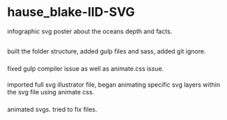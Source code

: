 # hause_blake-IID-SVG
infographic svg poster about the oceans depth and facts. 
##
built the folder structure, added gulp files and sass, added git ignore.
###
fixed gulp compiler issue as well as animate.css issue. 
####
imported full svg illustrator file, began animating specific svg layers within the svg file using animate css. 

##### 
animated svgs. tried to fix files.